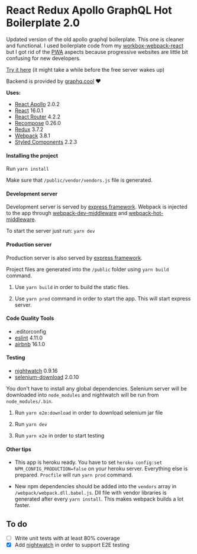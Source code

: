 # React Redux Apollo GraphQL Hot Boilerplate 2.0

Updated version of the old apollo graphql boilerplate. This one is cleaner and functional. I used boilerplate code from my [workbox-webpack-react](https://github.com/developer239/workbox-webpack-react) but I got rid of the [PWA](https://developers.google.com/web/progressive-web-apps/) aspects because progressive websites are little bit confusing for new developers.

[Try it here](https://react-redux-apollo-graphql.herokuapp.com/) (it might take a while before the free server wakes up)

Backend is provided by [graphq.cool](https://www.graph.cool/) :heart:

__Uses:__

 * [React Apollo](https://github.com/apollographql/react-apollo) 2.0.2
 * [React](https://github.com/facebook/react) 16.0.1
 * [React Router](https://github.com/ReactTraining/react-router) 4.2.2
 * [Recompose](https://github.com/acdlite/recompose) 0.26.0
 * [Redux](https://github.com/reactjs/redux) 3.7.2
 * [Webpack](https://github.com/webpack/webpack) 3.8.1
 * [Styled Components](https://github.com/styled-components/styled-components) 2.2.3

#### Installing the project
 
 Run
 ```yarn install```
 
 Make sure that `/public/vendor/vendors.js` file is generated.
 
 #### Development server
 
 Development server is served by [express framework](https://github.com/expressjs/express). Webpack is injected to the app through [webpack-dev-middleware](https://github.com/webpack/webpack-dev-middleware) and [webpack-hot-middleware](https://github.com/glenjamin/webpack-hot-middleware).
 
 To start the server just run: `yarn dev`
 
 #### Production server
  
 Production server is also served by [express framework](https://github.com/expressjs/express).
  
 Project files are generated into the `/public` folder using `yarn build` command.
 
 1) Use `yarn build` in order to build the static files.
 
 2) Use `yarn prod` command in order to start the app. This will start express server.
 
 #### Code Quality Tools
 
 * .editorconfig
 * [eslint](https://github.com/eslint/eslint) 4.11.0
 * [airbnb](https://www.npmjs.com/package/eslint-config-airbnb) 16.1.0
 
 #### Testing
 
 * [nightwatch](https://github.com/nightwatchjs/nightwatch) 0.9.16
 * [selenium-download](https://github.com/groupon/selenium-download) 2.0.10

  You don't have to install any global dependencies. Selenium server will be downloaded into `node_modules` and nightwatch will be run from `node_modules/.bin`.

  1) Run `yarn e2e:download` in order to download selenium jar file
  
  2) Run `yarn dev`
  
  3) Run `yarn e2e` in order to start testing

#### Other tips

* This app is heroku ready. You have to set `heroku config:set NPM_CONFIG_PRODUCTION=false` on your heroku server. Everything else is prepared. `Procfile` will run `yarn prod` command.

* New npm dependencies should be added into the `vendors` array in `/webpack/webpack.dll.babel.js`. Dll file with vendor libraries is generated after every `yarn install`. This makes webpack builds a lot faster.

## To do

- [ ] Write unit tests with at least 80% coverage
- [x] Add [nightwatch](https://github.com/nightwatchjs/nightwatch) in order to support E2E testing
